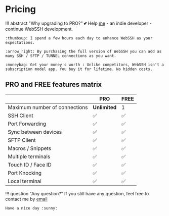 # Pricing

!!! abstract "Why upgrading to PRO?"
    :two_hearts: Help [me](https://github.com/isontheline) - an indie developer - continue WebSSH development.

    :thumbsup: I spend a few hours each day to enhance WebSSH as your expectations.

    :arrow_right: By purchasing the full version of WebSSH you can add as many SSH / SFTP / TUNNEL connections as you want.

    :moneybag: Get your money's worth : Unlike competitors, WebSSH isn't a subscription model app. You buy it for lifetime. No hidden costs.

## PRO and FREE features matrix
| | **PRO** | FREE |
| --- | --- | --- |
| Maximum number of connections | **Unlimited** | 1 |
| SSH Client | :white_check_mark: | :white_check_mark: |
| Port Forwarding | :white_check_mark: | :white_check_mark: |
| Sync between devices | :white_check_mark: | :white_check_mark: |
| SFTP Client | :white_check_mark: | :white_check_mark: |
| Macros / Snippets | :white_check_mark: | :white_check_mark: |
| Multiple terminals | :white_check_mark: | :white_check_mark: |
| Touch ID / Face ID | :white_check_mark: | :white_check_mark: |
| Port Knocking | :white_check_mark: | :white_check_mark: |
| Local terminal | :white_check_mark: | :white_check_mark: |

!!! question "Any question?"
    If you still have any question, feel free to contact me by [email](mailto:team@webssh.net)

    Have a nice day :sunny: